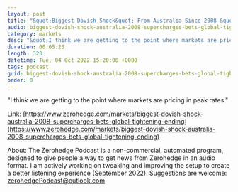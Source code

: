 ```yaml
---
layout: post
title: "&quot;Biggest Dovish Shock&quot; From Australia Since 2008 &quot;Supercharges&quot; Bets That Global Tightening Is Ending"
audio: biggest-dovish-shock-australia-2008-supercharges-bets-global-tightening-ending-0
category: markets
desc: "&quot;I think we are getting to the point where markets are pricing in peak rates.&quot;"
duration: 00:05:23
length: 323
datetime: Tue, 04 Oct 2022 15:20:00 +0000
tags: podcast
guid: biggest-dovish-shock-australia-2008-supercharges-bets-global-tightening-ending-0
order: 0
---
```

&quot;I think we are getting to the point where markets are pricing in peak rates.&quot;

Link: [https://www.zerohedge.com/markets/biggest-dovish-shock-australia-2008-supercharges-bets-global-tightening-ending](https://www.zerohedge.com/markets/biggest-dovish-shock-australia-2008-supercharges-bets-global-tightening-ending)

About: The Zerohedge Podcast is a non-commercial, automated program, designed to give people a way to get news from Zerohedge in an audio format.  I am actively working on tweaking and improving the setup to create a better listening experience (September 2022).  Suggestions are welcome: [zerohedgePodcast@outlook.com](mailto:zerohedgePodcast@outlook.com)